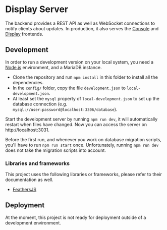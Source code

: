 # Display Server

The backend provides a REST API as well as WebSocket connections to notify clients about updates.
In production, it also serves the [Console](../console) and [Display](../frontend) frontends.

## Development
In order to run a development version on your local system, you need a [Node.js](https://nodejs.org/) environment, and a MariaDB instance.
- Clone the repository and run `npm install` in this folder to install all the dependencies.
- In the `config/` folder, copy the file `development.json` to `local-development.json`.
- At least set the `mysql` property of `local-development.json` to set up the database connection (e.g. `mysql://user:password@localhost:3306/database`).

Start the development server by running `npm run dev`, it will automatically restart when files have changed.
Now you can access the server on http://localhost:3031.

Before the first run, and whenever you work on database migration scripts, you'll have to run `npm run start` once.
Unfortunately, running `npm run dev` does not take the migration scripts into account.

### Libraries and frameworks
This project uses the following libraries or frameworks, please refer to their documentation as well.
- [FeathersJS](https://feathersjs.com/)

## Deployment
At the moment, this project is not ready for deployment outside of a development environment.
